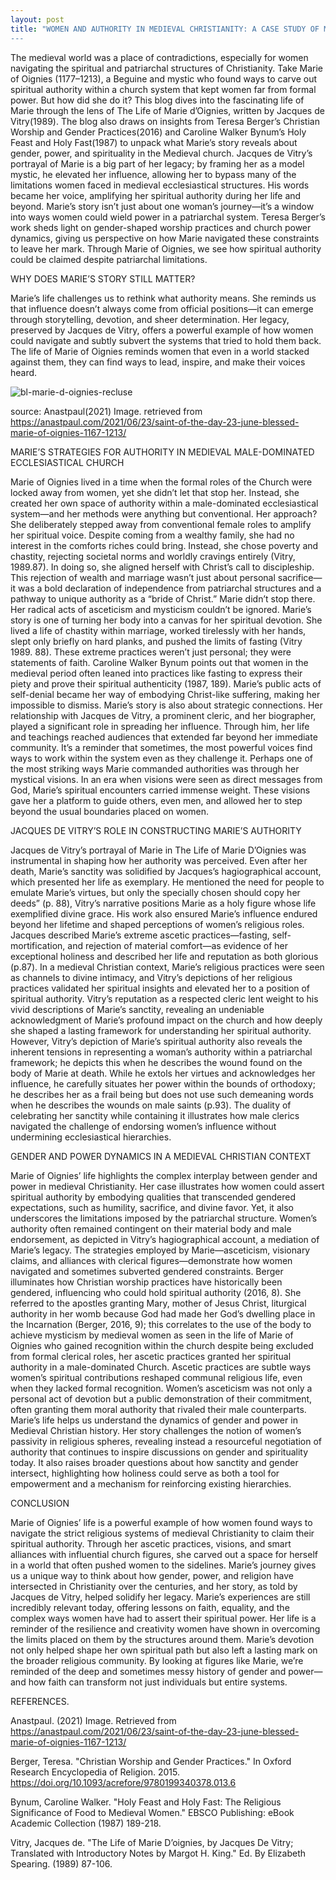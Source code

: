 ```yaml
---
layout: post
title: "WOMEN AND AUTHORITY IN MEDIEVAL CHRISTIANITY: A CASE STUDY OF MARIE OF OIGNIES”
---
```


The medieval world was a place of contradictions, especially for women navigating the spiritual and patriarchal structures of Christianity. Take Marie of Oignies (1177–1213), a Beguine and mystic who found ways to carve out spiritual authority within a church system that kept women far from formal power.
But how did she do it? This blog dives into the fascinating life of Marie through the lens of The Life of Marie d’Oignies, written by Jacques de Vitry(1989). The blog also draws on insights from Teresa Berger’s Christian Worship and Gender Practices(2016) and Caroline Walker Bynum’s Holy Feast and Holy Fast(1987) to unpack what Marie’s story reveals about gender, power, and spirituality in the Medieval church.
Jacques de Vitry’s portrayal of Marie is a big part of her legacy; by framing her as a model mystic, he elevated her influence, allowing her to bypass many of the limitations women faced in medieval ecclesiastical structures. His words became her voice, amplifying her spiritual authority during her life and beyond.
Marie’s story isn’t just about one woman’s journey—it’s a window into ways women could wield power in a patriarchal system. Teresa Berger’s work sheds light on gender-shaped worship practices and church power dynamics, giving us perspective on how Marie navigated these constraints to leave her mark. Through Marie of Oignies, we see how spiritual authority could be claimed despite patriarchal limitations.

WHY DOES MARIE’S STORY STILL MATTER?

Marie’s life challenges us to rethink what authority means. She reminds us that influence doesn’t always come from official positions—it can emerge through storytelling, devotion, and sheer determination. Her legacy, preserved by Jacques de Vitry, offers a powerful example of how women could navigate and subtly subvert the systems that tried to hold them back. The life of Marie of Oignies reminds women that even in a world stacked against them, they can find ways to lead, inspire, and make their voices heard.


![bl-marie-d-oignies-recluse](https://github.com/user-attachments/assets/711c927d-9ec4-4cc1-b9c4-c3dad7f6314f)

source: Anastpaul(2021) Image. retrieved from https://anastpaul.com/2021/06/23/saint-of-the-day-23-june-blessed-marie-of-oignies-1167-1213/

MARIE’S STRATEGIES FOR AUTHORITY IN MEDIEVAL MALE-DOMINATED ECCLESIASTICAL CHURCH

Marie of Oignies lived in a time when the formal roles of the Church were locked away from women, yet she didn’t let that stop her. Instead, she created her own space of authority within a male-dominated ecclesiastical system—and her methods were anything but conventional.
Her approach? She deliberately stepped away from conventional female roles to amplify her spiritual voice. Despite coming from a wealthy family, she had no interest in the comforts riches could bring. Instead, she chose poverty and chastity, rejecting societal norms and worldly cravings entirely (Vitry, 1989.87). In doing so, she aligned herself with Christ’s call to discipleship. This rejection of wealth and marriage wasn’t just about personal sacrifice—it was a bold declaration of independence from patriarchal structures and a pathway to unique authority as a “bride of Christ.”
Marie didn’t stop there. Her radical acts of asceticism and mysticism couldn’t be ignored. Marie’s story is one of turning her body into a canvas for her spiritual devotion. She lived a life of chastity within marriage, worked tirelessly with her hands, slept only briefly on hard planks, and pushed the limits of fasting (Vitry 1989. 88). These extreme practices weren’t just personal; they were statements of faith. Caroline Walker Bynum points out that women in the medieval period often leaned into practices like fasting to express their piety and prove their spiritual authenticity (1987, 189). Marie’s public acts of self-denial became her way of embodying Christ-like suffering, making her impossible to dismiss.
Marie’s story is also about strategic connections. Her relationship with Jacques de Vitry, a prominent cleric, and her biographer, played a significant role in spreading her influence. Through him, her life and teachings reached audiences that extended far beyond her immediate community. It’s a reminder that sometimes, the most powerful voices find ways to work within the system even as they challenge it.
Perhaps one of the most striking ways Marie commanded authorities was through her mystical visions. In an era when visions were seen as direct messages from God, Marie’s spiritual encounters carried immense weight. These visions gave her a platform to guide others, even men, and allowed her to step beyond the usual boundaries placed on women. 

JACQUES DE VITRY’S ROLE IN CONSTRUCTING MARIE’S AUTHORITY

Jacques de Vitry’s portrayal of Marie in The Life of Marie D’Oignies was instrumental in shaping how her authority was perceived. Even after her death, Marie’s sanctity was solidified by Jacques’s hagiographical account, which presented her life as exemplary. He mentioned the need for people to emulate Marie’s virtues, but only the specially chosen should copy her deeds” (p. 88), Vitry’s narrative positions Marie as a holy figure whose life exemplified divine grace. His work also ensured Marie’s influence endured beyond her lifetime and shaped perceptions of women’s religious roles. Jacques described Marie’s extreme ascetic practices—fasting, self-mortification, and rejection of material comfort—as evidence of her exceptional holiness and described her life and reputation as both glorious (p.87). In a medieval Christian context, Marie’s religious practices were seen as channels to divine intimacy, and Vitry’s depictions of her religious practices validated her spiritual insights and elevated her to a position of spiritual authority.
Vitry’s reputation as a respected cleric lent weight to his vivid descriptions of Marie’s sanctity, revealing an undeniable acknowledgment of Marie’s profound impact on the church and how deeply she shaped a lasting framework for understanding her spiritual authority. However, Vitry’s depiction of Marie’s spiritual authority also reveals the inherent tensions in representing a woman’s authority within a patriarchal framework; he depicts this when he describes the wound found on the body of Marie at death. While he extols her virtues and acknowledges her influence, he carefully situates her power within the bounds of orthodoxy; he describes her as a frail being but does not use such demeaning words when he describes the wounds on male saints (p.93). The duality of celebrating her sanctity while containing it illustrates how male clerics navigated the challenge of endorsing women’s influence without undermining ecclesiastical hierarchies.

GENDER AND POWER DYNAMICS IN A MEDIEVAL CHRISTIAN CONTEXT

Marie of Oignies’ life highlights the complex interplay between gender and power in medieval Christianity. Her case illustrates how women could assert spiritual authority by embodying qualities that transcended gendered expectations, such as humility, sacrifice, and divine favor. Yet, it also underscores the limitations imposed by the patriarchal structure. Women’s authority often remained contingent on their material body and male endorsement, as depicted in Vitry’s hagiographical account, a mediation of Marie’s legacy.
The strategies employed by Marie—asceticism, visionary claims, and alliances with clerical figures—demonstrate how women navigated and sometimes subverted gendered constraints. Berger illuminates how Christian worship practices have historically been gendered, influencing who could hold spiritual authority (2016, 8). She referred to the apostles granting Mary, mother of Jesus Christ, liturgical authority in her womb because God had made her God’s dwelling place in the Incarnation (Berger, 2016, 9); this correlates to the use of the body to achieve mysticism by medieval women as seen in the life of Marie of Oignies who gained recognition within the church despite being excluded from formal clerical roles, her ascetic practices granted her spiritual authority in a male-dominated Church. Ascetic practices are subtle ways women’s spiritual contributions reshaped communal religious life, even when they lacked formal recognition. Women’s asceticism was not only a personal act of devotion but a public demonstration of their commitment, often granting them moral authority that rivaled their male counterparts.
Marie’s life helps us understand the dynamics of gender and power in Medieval Christian history. Her story challenges the notion of women’s passivity in religious spheres, revealing instead a resourceful negotiation of authority that continues to inspire discussions on gender and spirituality today. It also raises broader questions about how sanctity and gender intersect, highlighting how holiness could serve as both a tool for empowerment and a mechanism for reinforcing existing hierarchies. 

CONCLUSION

Marie of Oignies’ life is a powerful example of how women found ways to navigate the strict religious systems of medieval Christianity to claim their spiritual authority. Through her ascetic practices, visions, and smart alliances with influential church figures, she carved out a space for herself in a world that often pushed women to the sidelines.
Marie’s journey gives us a unique way to think about how gender, power, and religion have intersected in Christianity over the centuries, and her story, as told by Jacques de Vitry, helped solidify her legacy. Marie’s experiences are still incredibly relevant today, offering lessons on faith, equality, and the complex ways women have had to assert their spiritual power.
Her life is a reminder of the resilience and creativity women have shown in overcoming the limits placed on them by the structures around them. Marie’s devotion not only helped shape her own spiritual path but also left a lasting mark on the broader religious community. By looking at figures like Marie, we’re reminded of the deep and sometimes messy history of gender and power—and how faith can transform not just individuals but entire systems.

REFERENCES.

Anastpaul. (2021) Image. Retrieved from https://anastpaul.com/2021/06/23/saint-of-the-day-23-june-blessed-marie-of-oignies-1167-1213/

Berger, Teresa. "Christian Worship and Gender Practices." In Oxford Research Encyclopedia of Religion. 2015. https://doi.org/10.1093/acrefore/9780199340378.013.6

Bynum, Caroline Walker. "Holy Feast and Holy Fast: The Religious Significance of Food to Medieval Women." EBSCO Publishing: eBook Academic Collection (1987) 189-218.

Vitry, Jacques de. "The Life of Marie D’oignies, by Jacques De Vitry; Translated with Introductory Notes by Margot H. King." Ed. By Elizabeth Spearing. (1989) 87-106.

